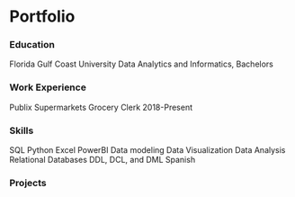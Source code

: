 # Portfolio

### Education
Florida Gulf Coast University
Data Analytics and Informatics, Bachelors

### Work Experience
Publix Supermarkets
Grocery Clerk 2018-Present

### Skills
SQL 
Python 
Excel 
PowerBI
Data modeling
Data Visualization
Data Analysis
Relational Databases
DDL, DCL, and DML
Spanish

### Projects
